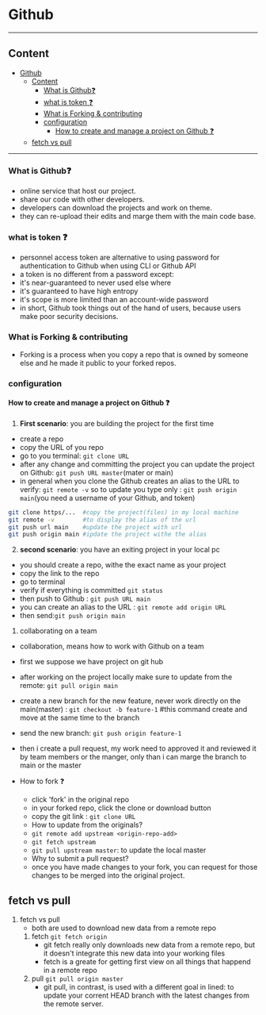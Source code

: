 # Github

---

## Content

- [Github](#github)
  - [Content](#content)
    - [What is Github❓](#what-is-gitub)
    - [what is token ❓](#what-is-token-)
    - [What is Forking \& contributing](#what-is-forking--contributing)
    - [configuration](#configuration)
      - [How to create and manage a project on Github ❓](#how-to-create-and-manage-a-project-on-github-)
  - [fetch vs pull](#fetch-vs-pull)

---

### What is Github❓

- online service that host our project.
- share our code with other developers.
- developers can download the projects and work on theme.
- they can re-upload their edits and marge them with the main code base.
  
### what is token ❓

- personnel access token are alternative to using password for authentication to Github when using CLI or Github API
- a token is no different from a password except:
- it's near-guaranteed to never used else where
- it's guaranteed to have high entropy
- it's scope is more limited than an account-wide password
- in short, Github took things out of the hand of users, because users make poor security decisions.

### What is Forking & contributing

- Forking is a process when you copy a repo that is owned by someone else and he made it public to your forked repos.

### configuration

#### How to create and manage a project on Github ❓

1. **First scenario**: you are building the project for the first time

- create a repo
- copy the URL of you repo
- go to you terminal: `git clone URL`
- after any change and committing the project you can update the project on Github: `git push URL master`(mater or main)
- in general when you clone the Github creates an alias to the URL to verify: `git remote -v` so to update you type only : `git push origin main`(you need a username of your Github, and token)

```bash
git clone https/...  #copy the project(files) in my local machine
git remote -v        #to display the alias of the url
git push url main    #update the project with url
git push origin main #ipdate the project withe the alias

```

2. **second scenario**: you have an exiting project in your local pc

- you should create a repo, withe the exact name as your project
- copy the link to the repo
- go to terminal
- verify if everything is committed `git status`
- then push to Github : `git push URL main` 
- you can create an alias to the URL : `git remote add origin URL`
- then send:`git push origin main`

1. collaborating on a team

- collaboration, means how to work with Github on a team
- first we suppose we have project on git hub
- after working on the project locally make sure to update from the remote: `git pull origin main`
- create a new branch for the new feature, never work directly on the main(master) : `git checkout -b feature-1` #this command create and move at the same time to the branch
- send the new branch: `git push origin feature-1`
- then i create a pull request, my work need to approved it and reviewed it  by team members or the manger, only than i can marge the branch to main or the master

- How to fork ❓
  - click 'fork' in the original repo
  - in your forked repo, click the clone or download button
  - copy the git link : `git clone URL`
  - How to update from the originals?
  - `git remote add upstream <origin-repo-add>`
  - `git fetch upstream`  
  - `git pull upstream master`: to update the local master
  - Why to submit a pull request?
  - once you have made changes to your fork, you can request for those changes to be merged into the original project.

## fetch vs pull

1. fetch vs pull
   - both are used to download new data from a remote repo
   1. fetch `git fetch origin`
      - git fetch really only downloads new data from a remote repo, but it doesn't integrate this new data into your working files
      - fetch is a greate for getting first view on all things that happend in a remote repo
   2. pull `git pull origin master`
      - git pull, in contrast, is used with a different goal in lined: to update your corrent HEAD branch with the latest changes from the remote server.
